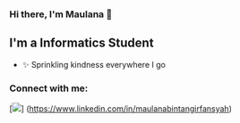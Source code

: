 ### Hi there, I'm Maulana :raising_hand:


## I'm a Informatics Student 

- :sparkles: Sprinkling kindness everywhere I go

### Connect with me:
[![](http://img.shields.io/badge/-LinkedIn-lightgrey?logo=linkedin&style=flat&logoColor=white&color=0077B5)]
(https://www.linkedin.com/in/maulanabintangirfansyah)

<br />
